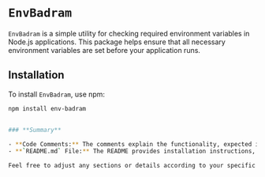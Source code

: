 # `EnvBadram`

`EnvBadram` is a simple utility for checking required environment variables in Node.js applications. This package helps ensure that all necessary environment variables are set before your application runs.

## Installation

To install `EnvBadram`, use npm:

```bash
npm install env-badram


### **Summary**

- **Code Comments:** The comments explain the functionality, expected input, and error handling for the `EnvBadram` package.
- **`README.md` File:** The README provides installation instructions, usage examples, notes on dependencies, error handling, contribution guidelines, and license information for the `EnvBadram` package.

Feel free to adjust any sections or details according to your specific needs or preferences. If you need further assistance or additional features, just let me know!
